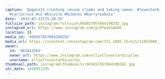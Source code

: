 ```yaml
---
caption: '@agonz21 crushing ravine climbs and taking names. #lovestarbicyclebags #cycling
  #cyclocross #cx #bicycle #bikechi #barryroubaix'
date: '2015-03-21T15:20:35'
fullsize_path: instagram\fullsize\945657957664190292.jpg
instagram_url: https://www.instagram.com/p/0fpub1mG9U
location: {}
media_id: '945657957664190292'
media_url: https://scontent.cdninstagram.com/t51.2885-15/e15/11055989_1566243323645944_447599398_n.jpg?ig_cache_key=OTQ1NjU3OTU3NjY0MTkwMjky.2
owner:
  id: '661611562'
  owner_url: https://www.instagram.com/elliotlovestarbicycles
  username: elliotlovestarbicycles
thumbnail_path: instagram\thumbnails\945657957664190292.jpg
utc_date: 1426951235
---
```

